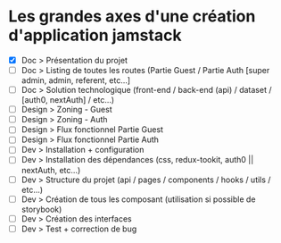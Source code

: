 # Les grandes axes d'une création d'application jamstack
- [x] Doc > Présentation du projet
- [ ] Doc > Listing de toutes les routes (Partie Guest / Partie Auth [super admin, admin, referent, etc...]
- [ ] Doc > Solution technologique (front-end / back-end (api) / dataset / [auth0, nextAuth] / etc...)
- [ ] Design > Zoning - Guest
- [ ] Design > Zoning - Auth
- [ ] Design > Flux fonctionnel Partie Guest
- [ ] Design > Flux fonctionnel Partie Auth
- [ ] Dev > Installation + configuration
- [ ] Dev > Installation des dépendances (css, redux-tookit, auth0 || nextAuth, etc...) 
- [ ] Dev > Structure du projet (api / pages / components / hooks / utils / etc...)
- [ ] Dev > Création de tous les composant (utilisation si possible de storybook)
- [ ] Dev > Création des interfaces
- [ ] Dev > Test + correction de bug
